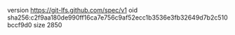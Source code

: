 version https://git-lfs.github.com/spec/v1
oid sha256:c2f9aa180de990ff16ca7e756c9af52ecc1b3536e3fb32649d7b2c510bccf9d0
size 2850

